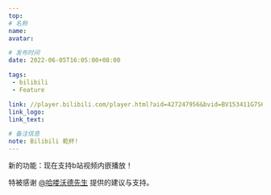 ```yaml
---
top:
# 名称
name:
avatar:

# 发布时间
date: 2022-06-05T16:05:00+08:00

tags:
 - bilibili
 - Feature

link: //player.bilibili.com/player.html?aid=427247956&bvid=BV153411G7S6&cid=738404299&page=1
link_logo:
link_text: 

# 备注信息
note: Bilibili 乾杯!
---
```

新的功能：现在支持b站视频内嵌播放！

特被感谢 [@哈喽沃德先生](https://mrhelloworld.com) 提供的建议与支持。